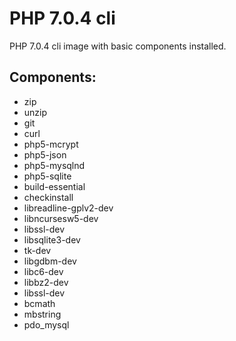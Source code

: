 # PHP 7.0.4 cli

PHP 7.0.4 cli image with basic components installed.

## Components:

 + zip
 + unzip
 + git
 + curl
 + php5-mcrypt
 + php5-json
 + php5-mysqlnd
 + php5-sqlite
 + build-essential
 + checkinstall
 + libreadline-gplv2-dev
 + libncursesw5-dev
 + libssl-dev
 + libsqlite3-dev
 + tk-dev
 + libgdbm-dev
 + libc6-dev
 + libbz2-dev
 + libssl-dev
 + bcmath
 + mbstring
 + pdo_mysql 


